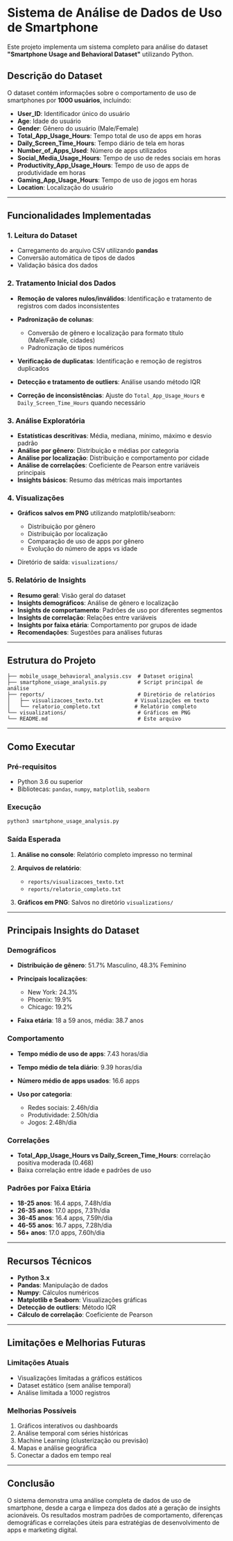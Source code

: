 # Sistema de Análise de Dados de Uso de Smartphone

Este projeto implementa um sistema completo para análise do dataset **"Smartphone Usage and Behavioral Dataset"** utilizando Python.

## Descrição do Dataset

O dataset contém informações sobre o comportamento de uso de smartphones por **1000 usuários**, incluindo:

* **User_ID**: Identificador único do usuário
* **Age**: Idade do usuário
* **Gender**: Gênero do usuário (Male/Female)
* **Total_App_Usage_Hours**: Tempo total de uso de apps em horas
* **Daily_Screen_Time_Hours**: Tempo diário de tela em horas
* **Number_of_Apps_Used**: Número de apps utilizados
* **Social_Media_Usage_Hours**: Tempo de uso de redes sociais em horas
* **Productivity_App_Usage_Hours**: Tempo de uso de apps de produtividade em horas
* **Gaming_App_Usage_Hours**: Tempo de uso de jogos em horas
* **Location**: Localização do usuário

---

## Funcionalidades Implementadas

### 1. Leitura do Dataset

* Carregamento do arquivo CSV utilizando **pandas**
* Conversão automática de tipos de dados
* Validação básica dos dados

### 2. Tratamento Inicial dos Dados

* **Remoção de valores nulos/inválidos**: Identificação e tratamento de registros com dados inconsistentes
* **Padronização de colunas**:

  * Conversão de gênero e localização para formato título (Male/Female, cidades)
  * Padronização de tipos numéricos
* **Verificação de duplicatas**: Identificação e remoção de registros duplicados
* **Detecção e tratamento de outliers**: Análise usando método IQR
* **Correção de inconsistências**: Ajuste do `Total_App_Usage_Hours` e `Daily_Screen_Time_Hours` quando necessário

### 3. Análise Exploratória

* **Estatísticas descritivas**: Média, mediana, mínimo, máximo e desvio padrão
* **Análise por gênero**: Distribuição e médias por categoria
* **Análise por localização**: Distribuição e comportamento por cidade
* **Análise de correlações**: Coeficiente de Pearson entre variáveis principais
* **Insights básicos**: Resumo das métricas mais importantes

### 4. Visualizações

* **Gráficos salvos em PNG** utilizando matplotlib/seaborn:

  * Distribuição por gênero
  * Distribuição por localização
  * Comparação de uso de apps por gênero
  * Evolução do número de apps vs idade
* Diretório de saída: `visualizations/`

### 5. Relatório de Insights

* **Resumo geral**: Visão geral do dataset
* **Insights demográficos**: Análise de gênero e localização
* **Insights de comportamento**: Padrões de uso por diferentes segmentos
* **Insights de correlação**: Relações entre variáveis
* **Insights por faixa etária**: Comportamento por grupos de idade
* **Recomendações**: Sugestões para análises futuras

---

## Estrutura do Projeto

```
├── mobile_usage_behavioral_analysis.csv  # Dataset original
├── smartphone_usage_analysis.py          # Script principal de análise
├── reports/                              # Diretório de relatórios
│   ├── visualizacoes_texto.txt          # Visualizações em texto
│   └── relatorio_completo.txt           # Relatório completo
└── visualizations/                       # Gráficos em PNG
└── README.md                             # Este arquivo
```

---

## Como Executar

### Pré-requisitos

* Python 3.6 ou superior
* Bibliotecas: `pandas`, `numpy`, `matplotlib`, `seaborn`

### Execução

```bash
python3 smartphone_usage_analysis.py
```

### Saída Esperada

1. **Análise no console**: Relatório completo impresso no terminal
2. **Arquivos de relatório**:

   * `reports/visualizacoes_texto.txt`
   * `reports/relatorio_completo.txt`
3. **Gráficos em PNG**: Salvos no diretório `visualizations/`

---

## Principais Insights do Dataset

### Demográficos

* **Distribuição de gênero**: 51.7% Masculino, 48.3% Feminino
* **Principais localizações**:

  * New York: 24.3%
  * Phoenix: 19.9%
  * Chicago: 19.2%
* **Faixa etária**: 18 a 59 anos, média: 38.7 anos

### Comportamento

* **Tempo médio de uso de apps**: 7.43 horas/dia
* **Tempo médio de tela diário**: 9.39 horas/dia
* **Número médio de apps usados**: 16.6 apps
* **Uso por categoria**:

  * Redes sociais: 2.46h/dia
  * Produtividade: 2.50h/dia
  * Jogos: 2.48h/dia

### Correlações

* **Total_App_Usage_Hours vs Daily_Screen_Time_Hours**: correlação positiva moderada (0.468)
* Baixa correlação entre idade e padrões de uso

### Padrões por Faixa Etária

* **18-25 anos**: 16.4 apps, 7.48h/dia
* **26-35 anos**: 17.0 apps, 7.31h/dia
* **36-45 anos**: 16.4 apps, 7.59h/dia
* **46-55 anos**: 16.7 apps, 7.28h/dia
* **56+ anos**: 17.0 apps, 7.60h/dia

---

## Recursos Técnicos

* **Python 3.x**
* **Pandas**: Manipulação de dados
* **Numpy**: Cálculos numéricos
* **Matplotlib e Seaborn**: Visualizações gráficas
* **Detecção de outliers**: Método IQR
* **Cálculo de correlação**: Coeficiente de Pearson

---

## Limitações e Melhorias Futuras

### Limitações Atuais

* Visualizações limitadas a gráficos estáticos
* Dataset estático (sem análise temporal)
* Análise limitada a 1000 registros

### Melhorias Possíveis

1. Gráficos interativos ou dashboards
2. Análise temporal com séries históricas
3. Machine Learning (clusterização ou previsão)
4. Mapas e análise geográfica
5. Conectar a dados em tempo real

---

## Conclusão

O sistema demonstra uma análise completa de dados de uso de smartphone, desde a carga e limpeza dos dados até a geração de insights acionáveis. Os resultados mostram padrões de comportamento, diferenças demográficas e correlações úteis para estratégias de desenvolvimento de apps e marketing digital.
